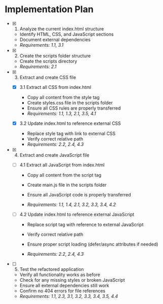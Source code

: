 # Implementation Plan

- [x] 1. Analyze the current index.html structure


  - Identify HTML, CSS, and JavaScript sections
  - Document external dependencies
  - _Requirements: 1.1, 3.1_

- [x] 2. Create the scripts folder structure


  - Create the scripts directory
  - _Requirements: 2.1_

- [x] 3. Extract and create CSS file

  - [x] 3.1 Extract all CSS from index.html


    - Copy all content from the style tag
    - Create styles.css file in the scripts folder
    - Ensure all CSS rules are properly transferred
    - _Requirements: 1.1, 1.3, 2.1, 3.5, 4.1_
  
  - [x] 3.2 Update index.html to reference external CSS


    - Replace style tag with link to external CSS
    - Verify correct relative path
    - _Requirements: 2.2, 2.4, 4.3_


- [x] 4. Extract and create JavaScript file


  - [ ] 4.1 Extract all JavaScript from index.html
    - Copy all content from the script tag
    - Create main.js file in the scripts folder
    - Ensure all JavaScript code is properly transferred


    - _Requirements: 1.1, 1.4, 2.1, 3.2, 3.3, 3.4, 4.2_
  


  - [ ] 4.2 Update index.html to reference external JavaScript
    - Replace script tag with reference to external JavaScript

    - Verify correct relative path
    - Ensure proper script loading (defer/async attributes if needed)
    - _Requirements: 2.2, 2.4, 4.3_

- [ ] 5. Test the refactored application
  - Verify all functionality works as before
  - Check for any missing styles or broken JavaScript
  - Ensure all external dependencies still work
  - Confirm no 404 errors for file references
  - _Requirements: 1.1, 2.3, 3.1, 3.2, 3.3, 3.4, 3.5, 4.4_